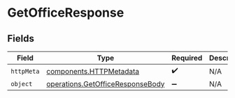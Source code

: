 # GetOfficeResponse


## Fields

| Field                                                                                | Type                                                                                 | Required                                                                             | Description                                                                          |
| ------------------------------------------------------------------------------------ | ------------------------------------------------------------------------------------ | ------------------------------------------------------------------------------------ | ------------------------------------------------------------------------------------ |
| `httpMeta`                                                                           | [components.HTTPMetadata](../../models/components/httpmetadata.md)                   | :heavy_check_mark:                                                                   | N/A                                                                                  |
| `object`                                                                             | [operations.GetOfficeResponseBody](../../models/operations/getofficeresponsebody.md) | :heavy_minus_sign:                                                                   | N/A                                                                                  |